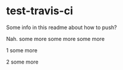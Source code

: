 # test-travis-ci

Some info in this readme about how to push?

Nah.
some more
some more
some more

1 some more


2 some more


